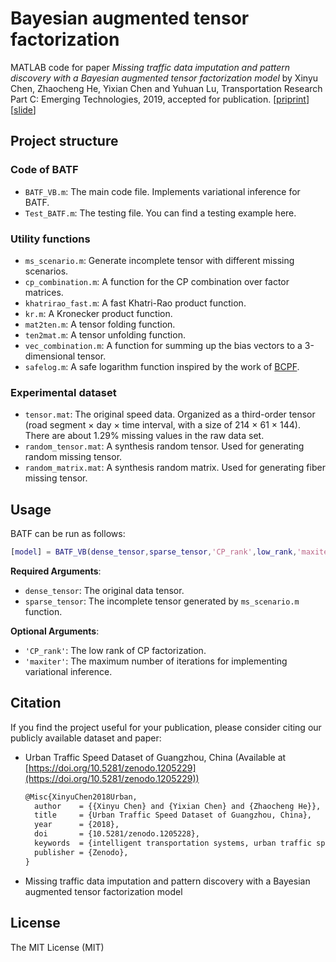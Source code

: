 # Bayesian augmented tensor factorization
MATLAB code for paper *Missing traffic data imputation and pattern discovery with a Bayesian augmented tensor factorization model* by Xinyu Chen, Zhaocheng He, Yixian Chen and Yuhuan Lu, Transportation Research Part C: Emerging Technologies, 2019, accepted for publication. [[priprint](https://xinychen.github.io/paper/BATF.pdf)] [[slide](https://doi.org/10.5281/zenodo.2632552)]

## Project structure

### Code of BATF

- `BATF_VB.m`: The main code file. Implements variational inference for BATF.
- `Test_BATF.m`: The testing file. You can find a testing example here.

### Utility functions

- `ms_scenario.m`: Generate incomplete tensor with different missing scenarios.
- `cp_combination.m`: A function for the CP combination over factor matrices.
- `khatrirao_fast.m`: A fast Khatri-Rao product function.
- `kr.m`:  A Kronecker product function.
- `mat2ten.m`: A tensor folding function.
- `ten2mat.m`: A tensor unfolding function.
- `vec_combination.m`: A function for summing up the bias vectors to a 3-dimensional tensor.
- `safelog.m`: A safe logarithm function inspired by the work of [BCPF](https://github.com/qbzhao/BCPF).

### Experimental dataset

- `tensor.mat`:  The original speed data. Organized as a third-order tensor (road segment × day × time interval, with a size of 214 × 61 × 144).  There are about 1.29% missing values in the raw data set.
- `random_tensor.mat`: A synthesis random tensor. Used for generating random missing tensor.
- `random_matrix.mat`: A synthesis random matrix. Used for generating fiber missing tensor.

## Usage

BATF can be run as follows:

```matlab
[model] = BATF_VB(dense_tensor,sparse_tensor,'CP_rank',low_rank,'maxiter',max_iteration);
```

**Required Arguments**:

- `dense_tensor`: The original data tensor.
- `sparse_tensor`: The incomplete tensor generated by `ms_scenario.m` function.

**Optional Arguments**:

- `'CP_rank'`: The low rank of CP factorization.
- `'maxiter'`: The maximum number of iterations for implementing variational inference.

## Citation

If you find the project useful for your publication, please consider citing our publicly available dataset and paper:

- Urban Traffic Speed Dataset of Guangzhou, China (Available at [https://doi.org/10.5281/zenodo.1205229](https://doi.org/10.5281/zenodo.1205229))

  ```tex
  @Misc{XinyuChen2018Urban,
    author    = {{Xinyu Chen} and {Yixian Chen} and {Zhaocheng He}},
    title     = {Urban Traffic Speed Dataset of Guangzhou, China},
    year      = {2018},
    doi       = {10.5281/zenodo.1205228},
    keywords  = {intelligent transportation systems, urban traffic speed data, urban traffic data analytics, missing data imputation, short-term traffic prediction, traffic pattern discovery},
    publisher = {Zenodo},
  }
  ```

- Missing traffic data imputation and pattern discovery with a Bayesian augmented tensor factorization model

## License

The MIT License (MIT)
